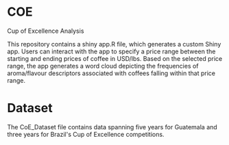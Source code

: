 # COE
Cup of Excellence Analysis

This repository contains a shiny app.R file, which generates a custom Shiny app. Users can interact with the app to specify a price range between the starting and ending prices of coffee in USD/lbs. Based on the selected price range, the app generates a word cloud depicting the frequencies of aroma/flavour descriptors associated with coffees falling within that price range.

# Dataset

The CoE_Dataset file contains data spanning five years for Guatemala and three years for Brazil's Cup of Excellence competitions.

